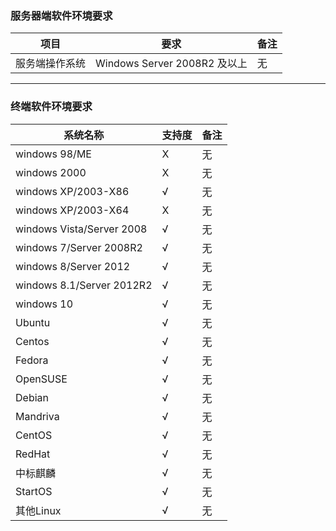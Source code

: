 ### 服务器端软件环境要求

| 项目 | 要求 | 备注 |
| --- | --- | --- |
| 服务端操作系统 | Windows Server 2008R2 及以上 | 无 |

---

### 终端软件环境要求

| 系统名称 | 支持度 | 备注 |
| --- | --- | --- |
| windows 98\/ME | X | 无 |
| windows 2000 | X | 无 |
| windows XP\/2003-X86 | √ | 无 |
| windows XP\/2003-X64 | X | 无 |
| windows Vista\/Server 2008 | √ | 无 |
| windows 7\/Server 2008R2 | √ | 无 |
| windows 8\/Server 2012 | √ | 无 |
| windows 8.1\/Server 2012R2 | √ | 无 |
| windows 10 | √ | 无 |
| Ubuntu | √ | 无 |
| Centos | √ | 无 |
| Fedora | √ | 无 |
| OpenSUSE | √ | 无 |
| Debian | √ | 无 |
| Mandriva | √ | 无 |
| CentOS | √ | 无 |
| RedHat | √ | 无 |
| 中标麒麟 | √ | 无 |
| StartOS | √ | 无 |
| 其他Linux | √ | 无 |

